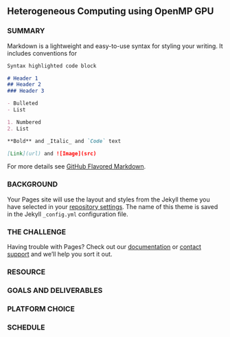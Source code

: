 ## Heterogeneous Computing using OpenMP GPU

### SUMMARY

Markdown is a lightweight and easy-to-use syntax for styling your writing. It includes conventions for

```markdown
Syntax highlighted code block

# Header 1
## Header 2
### Header 3

- Bulleted
- List

1. Numbered
2. List

**Bold** and _Italic_ and `Code` text

[Link](url) and ![Image](src)
```

For more details see [GitHub Flavored Markdown](https://guides.github.com/features/mastering-markdown/).

### BACKGROUND

Your Pages site will use the layout and styles from the Jekyll theme you have selected in your [repository settings](https://github.com/zyihong/618-final-project/settings). The name of this theme is saved in the Jekyll `_config.yml` configuration file.

### THE CHALLENGE

Having trouble with Pages? Check out our [documentation](https://docs.github.com/categories/github-pages-basics/) or [contact support](https://github.com/contact) and we’ll help you sort it out.

### RESOURCE

### GOALS AND DELIVERABLES

### PLATFORM CHOICE

### SCHEDULE
